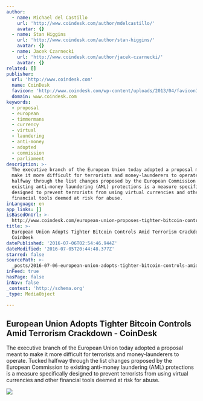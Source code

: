 ```yaml
---
author:
  - name: Michael del Castillo
    url: 'http://www.coindesk.com/author/mdelcastillo/'
    avatar: {}
  - name: Stan Higgins
    url: 'http://www.coindesk.com/author/stan-higgins/'
    avatar: {}
  - name: Jacek Czarnecki
    url: 'http://www.coindesk.com/author/jacek-czarnecki/'
    avatar: {}
related: []
publisher:
  url: 'http://www.coindesk.com'
  name: CoinDesk
  favicon: 'http://www.coindesk.com/wp-content/uploads/2013/04/favicon1.ico?b6542b'
  domain: www.coindesk.com
keywords:
  - proposal
  - european
  - timmermans
  - currency
  - virtual
  - laundering
  - anti-money
  - adopted
  - commission
  - parliament
description: >-
  The executive branch of the European Union today adopted a proposal meant to
  make it more difficult for terrorists and money-launderers to operate. Tucked
  halfway through the list changes proposed by the European Commission to
  existing anti-money laundering (AML) protections is a measure specifically
  designed to prevent terrorists from using virtual currencies and other
  financial tools deemed at risk for abuse.
inLanguage: en
app_links: []
isBasedOnUrl: >-
  http://www.coindesk.com/european-union-proposes-tighter-bitcoin-controls-panama-papers-response/
title: >-
  European Union Adopts Tighter Bitcoin Controls Amid Terrorism Crackdown -
  CoinDesk
datePublished: '2016-07-06T02:54:46.944Z'
dateModified: '2016-07-05T20:44:48.377Z'
starred: false
sourcePath: >-
  _posts/2016-07-06-european-union-adopts-tighter-bitcoin-controls-amid-terroris.md
inFeed: true
hasPage: false
inNav: false
_context: 'http://schema.org'
_type: MediaObject

---
```

<article style=""><h1>European Union Adopts Tighter Bitcoin Controls Amid Terrorism Crackdown - CoinDesk</h1><p>The executive branch of the European Union today adopted a proposal meant to make it more difficult for terrorists and money-launderers to operate. Tucked halfway through the list changes proposed by the European Commission to existing anti-money laundering (AML) protections is a measure specifically designed to prevent terrorists from using virtual currencies and other financial tools deemed at risk for abuse.</p><img src="http://media.coindesk.com/2016/07/131002_Frans_Timmermans_minister_van_BZ_4787_12812535024.jpg" /></article>